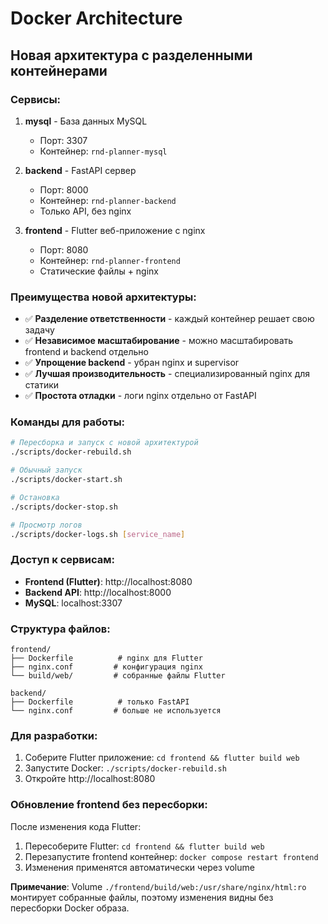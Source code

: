 # Docker Architecture

## Новая архитектура с разделенными контейнерами

### Сервисы:

1. **mysql** - База данных MySQL
   - Порт: 3307
   - Контейнер: `rnd-planner-mysql`

2. **backend** - FastAPI сервер
   - Порт: 8000
   - Контейнер: `rnd-planner-backend`
   - Только API, без nginx

3. **frontend** - Flutter веб-приложение с nginx
   - Порт: 8080
   - Контейнер: `rnd-planner-frontend`
   - Статические файлы + nginx

### Преимущества новой архитектуры:

- ✅ **Разделение ответственности** - каждый контейнер решает свою задачу
- ✅ **Независимое масштабирование** - можно масштабировать frontend и backend отдельно
- ✅ **Упрощение backend** - убран nginx и supervisor
- ✅ **Лучшая производительность** - специализированный nginx для статики
- ✅ **Простота отладки** - логи nginx отдельно от FastAPI

### Команды для работы:

```bash
# Пересборка и запуск с новой архитектурой
./scripts/docker-rebuild.sh

# Обычный запуск
./scripts/docker-start.sh

# Остановка
./scripts/docker-stop.sh

# Просмотр логов
./scripts/docker-logs.sh [service_name]
```

### Доступ к сервисам:

- **Frontend (Flutter)**: http://localhost:8080
- **Backend API**: http://localhost:8000
- **MySQL**: localhost:3307

### Структура файлов:

```
frontend/
├── Dockerfile          # nginx для Flutter
├── nginx.conf         # конфигурация nginx
└── build/web/         # собранные файлы Flutter

backend/
├── Dockerfile          # только FastAPI
└── nginx.conf         # больше не используется
```

### Для разработки:

1. Соберите Flutter приложение: `cd frontend && flutter build web`
2. Запустите Docker: `./scripts/docker-rebuild.sh`
3. Откройте http://localhost:8080

### Обновление frontend без пересборки:

После изменения кода Flutter:
1. Пересоберите Flutter: `cd frontend && flutter build web`
2. Перезапустите frontend контейнер: `docker compose restart frontend`
3. Изменения применятся автоматически через volume

**Примечание**: Volume `./frontend/build/web:/usr/share/nginx/html:ro` монтирует собранные файлы, поэтому изменения видны без пересборки Docker образа.

